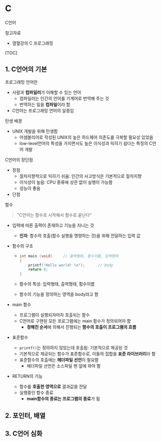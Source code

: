 # C

C언어



참고자료

- 열혈강의 C 프로그래밍



[TOC]

## **1. C언어의 기본**



프로그래밍 언어란

- 사람과 **컴파일러**가 이해할 수 있는 언어
  - 컴파일러는 인간의 언어를 기계어로 번역해 주는 것
  - 번역하는 일을 **컴파일**이라 함
- C언어는 프로그래밍 언어의 일종임



탄생 배경

- UNIX 개발을 위해 탄생함
  - 어셈블리어로 작성된 UNIX의 높은 하드웨어 의존도를 극복할 필요성 있었음
  - low-level언어의 특성을 가지면서도 높은 이식성과 익히기 쉽다는 특징의 C언어 개발



C언어의 장단점

- 장점
  - 절차지향적으로 익히기 쉬움: 인간의 사고방식은 기본적으로 절차지향
  - 이식성이 높음: CPU 종류에 상관 없이 실행이 가능함
  - 성능이 좋음
- 단점



함수

> "C언어는 함수로 시작해서 함수로 끝난다"

- 입력에 따른 출력이 존재하고 기능을 지니는 것

  - **인자**: 함수의 호출(함수 실행을 명령하는 것)을 위해 전달하는 입력 값

- 함수의 구조

  - ```c
    int main (void)		// 출력형태, 함수이름, 입력형태
    {
        printf("Hello world! \n");		// body
        return 0;
    }
    ```

  - 함수의 특성: 입력형태, 출력형태, 함수이름

  - 함수의 기능을 정의하는 영역을 body라고 함 

- main 함수

  - 프로그램이 실행되자마자 호출되는 함수
  - C언어로 구현된 모든 프로그램에는 main 함수가 정의되어야 함
    - **정해진 순서**에 의해서 진행되는 **함수의 호출이 프로그램의 흐름**

- 표준함수

  - `printf()`는 정의하지 않았는데 호출됨: 기본적으로 제공된 것
  - 기본적으로 제공되는 함수가 표준함수로, 이들의 집합을 **표준 라이브러리**라 함
  - 표준함수의 호출에는 **헤더파일 선언**이 필요함
    - 헤더파일 선언은 소스파일 맨 앞에 와야 함

- RETURN의 기능

  - 함수를 **호출한 영역으로** 결과값을 전달
  - 실행중인 함수 종료
    - **main함수의 종료는 프로그램의 종료**가 됨



## **2. 포인터, 배열**





## **3. C언어 심화**
